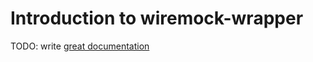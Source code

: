 # Introduction to wiremock-wrapper

TODO: write [great documentation](http://jacobian.org/writing/what-to-write/)
